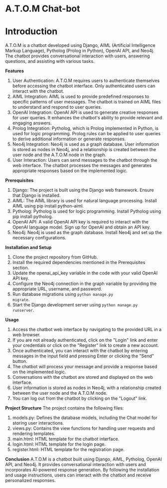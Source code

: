 # A.T.O.M Chat-bot 

# Introduction
A.T.O.M is a chatbot developed using Django, AIML (Artificial Intelligence Markup Language),
Pytholog (Prolog in Python), OpenAI API, and Neo4j. The chatbot provides conversational
interaction with users, answering questions, and assisting with various tasks.


**Features**
1. User Authentication: A.T.O.M requires users to authenticate themselves before accessing the
chatbot interface. Only authenticated users can interact with the chatbot.
2. AIML Integration: AIML is used to provide predefined responses to specific patterns of user
messages. The chatbot is trained on AIML files to understand and respond to user queries.
3. OpenAI Integration: OpenAI API is used to generate creative responses for user queries. It
enhances the chatbot's ability to provide relevant and engaging answers.
4. Prolog Integration: Pytholog, which is Prolog implemented in Python, is used for logic
programming. Prolog rules can be applied to user queries to derive additional information or
generate responses.
5. Neo4j Integration: Neo4j is used as a graph database. User information is stored as nodes in
Neo4j, and a relationship is created between the user node and the A.T.O.M node in the graph.
6. User Interaction: Users can send messages to the chatbot through the web interface. The
chatbot processes the messages and generates appropriate responses based on the
implemented logic.


**Prerequisites**
1. Django: The project is built using the Django web framework. Ensure that Django is installed.
2. AIML: The AIML library is used for natural language processing. Install AIML using pip install
python-aiml.
3. Pytholog: Pytholog is used for logic programming. Install Pytholog using pip install
pytholog.
4. OpenAI API: A valid OpenAI API key is required to interact with the OpenAI language model.
Sign up for OpenAI and obtain an API key.
5. Neo4j: Neo4j is used as the graph database. Install Neo4j and set up the necessary
configurations.


**Installation and Setup**
1. Clone the project repository from GitHub.
2. Install the required dependencies mentioned in the Prerequisites section.
3. Update the openai_api_key variable in the code with your valid OpenAI API key.
4. Configure the Neo4j connection in the graph variable by providing the appropriate URL,
username, and password.
5. Run database migrations using <code>python manage.py migrate</code>.
6. Start the Django development server using <code>python manage.py runserver</code>.

**Usage**
1. Access the chatbot web interface by navigating to the provided URL in a web browser. 
2. If you are not already authenticated, click on the "Login" link and enter your credentials or click
on the "Register" link to create a new account.
3. Once authenticated, you can interact with the chatbot by entering messages in the input field
and pressing Enter or clicking the "Send" button.
4. The chatbot will process your message and provide a response based on the implemented logic.
5. Conversations with the chatbot are stored and displayed on the web interface.
6. User information is stored as nodes in Neo4j, with a relationship created between the user node
and the A.T.O.M node.
7. You can log out from the chatbot by clicking on the "Logout" link.

**Project Structure**
The project contains the following files:
1. models.py: Defines the database models, including the Chat model for storing user
interactions.
2. views.py: Contains the view functions for handling user requests and rendering templates.
3. main.html: HTML template for the chatbot interface.
4. login.html: HTML template for the login page.
5. register.html: HTML template for the registration page.


**Conclusion**
A.T.O.M is a chatbot built using Django, AIML, Pytholog, OpenAI API, and Neo4j. It provides
conversational interaction with users and incorporates AI-powered response generation. By
following the installation and usage instructions, users can interact with the chatbot and receive
personalized responses.
